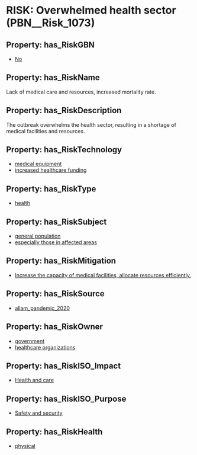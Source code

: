 # RISK: __Overwhelmed health sector__ (PBN__Risk_1073)

## Property: has_RiskGBN

* [No](PBN__RiskGBN_0)

## Property: has_RiskName

Lack of medical care and resources, increased mortality rate.

## Property: has_RiskDescription

The outbreak overwhelms the health sector, resulting in a shortage of medical facilities and resources.

## Property: has_RiskTechnology

* [medical equipment](PBN__Technology_108)
* [increased healthcare funding](PBN__Technology_109)

## Property: has_RiskType

* [health](PBN__RiskType_4)

## Property: has_RiskSubject

* [general population](PBN__Stakeholder_9)
* [especially those in affected areas](PBN__Stakeholder_600)

## Property: has_RiskMitigation

* [Increase the capacity of medical facilities, allocate resources efficiently.](PBN__RiskMitigation_1518)

## Property: has_RiskSource

* [allam_pandemic_2020](PBN__Article_147)

## Property: has_RiskOwner

* [government](PBN__Stakeholder_73)
* [healthcare organizations](PBN__Stakeholder_216)

## Property: has_RiskISO_Impact

* [Health and care](PBN__RiskISO_Purpose_0)

## Property: has_RiskISO_Purpose

* [Safety and security](PBN__RiskISO_Impact_0)

## Property: has_RiskHealth

* [physical](PBN__RiskHealth_0)

